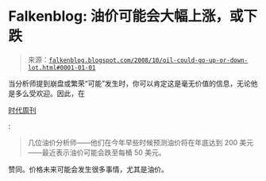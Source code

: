 <!--yml

类别：未分类

日期：2024-05-12 22:51:51

-->

# Falkenblog: 油价可能会大幅上涨，或下跌

> 来源：[`falkenblog.blogspot.com/2008/10/oil-could-go-up-or-down-lot.html#0001-01-01`](http://falkenblog.blogspot.com/2008/10/oil-could-go-up-or-down-lot.html#0001-01-01)

当分析师提到崩盘或繁荣“可能”发生时，你可以肯定这是毫无价值的信息，无论他是多么受欢迎。因此，在

[时代周刊](http://www.time.com/time/business/article/0,8599,1853775-2,00.html)

:

> 几位油价分析师——他们在今年早些时候预测油价将在年底达到 200 美元——最近表示油价可能会跌至每桶 50 美元。

赞同。价格未来可能会发生很多事情，尤其是油价。
